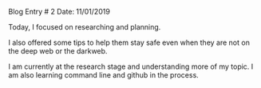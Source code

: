 Blog Entry # 2					     Date: 11/01/2019

Today, I focused on researching and planning.   

I also offered some tips to help them stay safe even when they are not on the deep web or the darkweb.   

I am currently at the research stage and understanding more of my topic. I am also learning command line and github in the process.   


